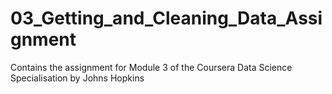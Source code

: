 # 03_Getting_and_Cleaning_Data_Assignment
Contains the assignment for Module 3 of the Coursera Data Science Specialisation by Johns Hopkins
